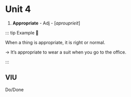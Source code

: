 # Unit 4

1. **Appropriate** - Adj - [_aprouprieit_]

::: tip Example 🧾

When a thing is appropriate, it is right or normal.

-> It’s appropriate to wear a suit when you go to the office.

:::

## VIU

Do/Done
